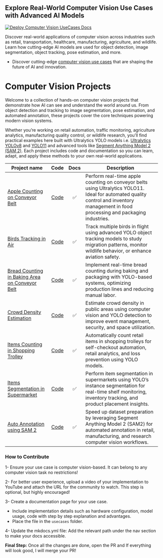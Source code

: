 ## Explore Real-World Computer Vision Use Cases with Advanced AI Models

[![Deploy Computer Vision UseCases Docs](https://github.com/RizwanMunawar/visionusecases/actions/workflows/deploy.yml/badge.svg)](https://github.com/RizwanMunawar/visionusecases/actions/workflows/deploy.yml)

Discover real-world applications of computer vision across industries such as retail, transportation, healthcare, manufacturing, agriculture, and wildlife. Learn how cutting-edge AI models are used for object detection, image segmentation, object tracking, pose estimation, and more.

- Discover cutting-edge [computer vision use cases](https://rizwanmunawar.github.io/visionusecases/) that are shaping the future of AI and innovation.

# Computer Vision Projects

Welcome to a collection of hands-on computer vision projects that demonstrate how AI can see and understand the world around us. From object detection and tracking to image segmentation, pose estimation, and automated annotation, these projects cover the core techniques powering modern vision systems.

Whether you’re working on retail automation, traffic monitoring, agriculture analytics, manufacturing quality control, or wildlife research, you’ll find practical examples here built with Ultralytics YOLO models i.e. [Ultralytics YOLOv8](https://docs.ultralytics.com/models/yolov8/) and [YOLO11](https://docs.ultralytics.com/models/yolo11/) and advanced tools like [Segment Anything Model 2 (SAM 2)](https://docs.ultralytics.com/models/sam-2/). Each project includes code and documentation so you can learn, adapt, and apply these methods to your own real-world applications.

| Project name                                                                 |                     Code                     | Docs | Description                                                                                                                                                                            |
|------------------------------------------------------------------------------|:--------------------------------------------:|:----:|----------------------------------------------------------------------------------------------------------------------------------------------------------------------------------------|
| [Apple Counting on Conveyor Belt](usecases/apple-counting.md)                |      [Code](usecases/apple-counting.md)      |  ✅   | Perform real-time apple counting on conveyor belts using Ultralytics YOLO11. Ideal for automated quality control and inventory management in food processing and packaging industries. |
| [Birds Tracking in Air](usecases/bird-tracking.md)                           |      [Code](usecases/bird-tracking.md)       |  ✅   | Track multiple birds in flight using advanced YOLO object tracking models to study migration patterns, monitor wildlife behavior, or enhance aviation safety.                          |
| [Bread Counting in Baking Area on Conveyor Belt](usecases/bread-counting.md) |      [Code](usecases/bread-counting.md)      |  ✅   | Implement real-time bread counting during baking and packaging with YOLO-based systems, optimizing production lines and reducing manual labor.                                         |
| [Crowd Density Estimation](usecases/crowd-density-estimation.md)             | [Code](usecases/crowd-density-estimation.md) |  ✅   | Estimate crowd density in public areas using computer vision and YOLO detection to improve event management, security, and space utilization.                                          |
| [Items Counting in Shopping Trolley](usecases/items-counting.md)             |      [Code](usecases/items-counting.md)      |  ✅   | Automatically count retail items in shopping trolleys for self-checkout automation, retail analytics, and loss prevention using YOLO models.                                           |
| [Items Segmentation in Supermarket](usecases/items-segmentation.md)          |    [Code](usecases/items-segmentation.md)    |  ✅   | Perform item segmentation in supermarkets using YOLO’s instance segmentation for real-time shelf monitoring, inventory tracking, and product placement insights.                       |
| [Auto Annotation using SAM 2](usecases/sam2-auto-annotation.md)              |   [Code](usecases/sam2-auto-annotation.md)   |  ✅   | Speed up dataset preparation by leveraging Segment Anything Model 2 (SAM2) for automated annotation in retail, manufacturing, and research computer vision workflows.                  |

### How to Contribute

1- Ensure your use case is computer vision-based. It can belong to any computer vision task no restrictions!

2- For better user experience, upload a video of your implementation to YouTube and attach the URL for the community to watch. This step is optional, but highly encouraged!

3- Create a documentation page for your use case.
- Include implementation details such as hardware configuration, model usage, code with step by step explanation and advantages.
- Place the file in the `usecases` folder.

4- Update the mkdocs.yml file: Add the relevant path under the nav section to make your docs accessible.

**Final Step:** Once all the changes are done, open the PR and If everything will look good, I will merge your PR!

